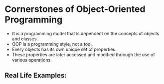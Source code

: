 # Cornerstones of Object-Oriented Programming

* It is a programming model that is dependent on the concepts of objects and classes.
* OOP is a programming style, not a tool.
* Every objects has its own unique set of properties.
* These properties are later accessed and modified thriough the use of various operations.

## Real Life Examples:
